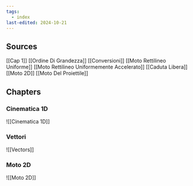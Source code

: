 ```yaml
---
tags:
  - index
last-edited: 2024-10-21
---
```


## Sources

[[Cap 1]]
[[Ordine Di Grandezza]]
[[Conversioni]]
[[Moto Rettilineo Uniforme]]
[[Moto Rettilineo Uniformemente Accelerato]]
[[Caduta Libera]]
[[Moto 2D]]
[[Moto Del Proiettile]]
## Chapters

### Cinematica 1D

![[Cinematica 1D]]

### Vettori

![[Vectors]]

### Moto 2D

![[Moto 2D]]